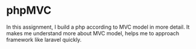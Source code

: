 # phpMVC
In this assignment, I build a php according to MVC model in more detail. It makes me understand more about MVC model, helps me to approach framework like laravel quickly.
